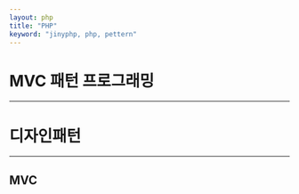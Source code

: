 ```yaml
---
layout: php
title: "PHP"
keyword: "jinyphp, php, pettern"
---
```


# MVC 패턴 프로그래밍
---


# 디자인패턴
---


## MVC
